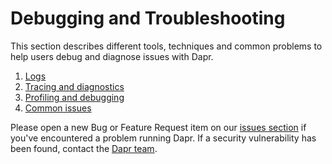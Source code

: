 # Debugging and Troubleshooting

This section describes different tools, techniques and common problems to help users debug and diagnose issues with Dapr.

1. [Logs](logs.md)
2. [Tracing and diagnostics](tracing.md)
3. [Profiling and debugging](profiling_debugging.md)
4. [Common issues](common_issues.md)

Please open a new Bug or Feature Request item on our [issues section](https://github.com/dapr/dapr/issues) if you've encountered a problem running Dapr.
If a security vulnerability has been found, contact the [Dapr team](mailto:daprct@microsoft.com).
